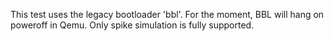 This test uses the legacy bootloader 'bbl'. For the moment, BBL will hang on
poweroff in Qemu. Only spike simulation is fully supported.
